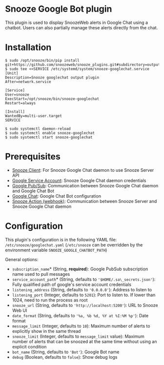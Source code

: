 # Snooze Google Bot plugin

This plugin is used to display SnoozeWeb alerts in Google Chat using a chatbot. Users can also partially manage these alerts directly from the chat.

# Installation

```console
$ sudo /opt/snooze/bin/pip install git+https://github.com/snoozeweb/snooze_plugins.git#subdirectory=output/googlechat
$ sudo tee <<SERVICE /etc/systemd/system/snooze-googlechat.service
[Unit]
Description=Snooze googlechat output plugin
After=network.service

[Service]
User=snooze
ExecStart=/opt/snooze/bin/snooze-googlechat
Restart=always

[Install]
WantedBy=multi-user.target
SERVICE

$ sudo systemctl daemon-reload
$ sudo systemctl enable snooze-googlechat
$ sudo systemctl start snooze-googlechat
```

# Prerequisites

* [Snooze Client](https://github.com/snoozeweb/snooze_client): For Snooze Google Chat daemon to use Snooze Server API
* [Google Service Account](doc/01_Service_Account.md): Snooze Google Chat daemon credentials
* [Google Pub/Sub](doc/02_PubSub.md): Communication between Snooze Google Chat daemon and Google Chat Bot
* [Google Chat](doc/03_Chat.md): Google Chat Bot configuration
* [Snooze Action (webhook)](doc/04_Action.md): Communication between Snooze Server and Snooze Google Chat daemon

# Configuration

This plugin's configuration is in the following YAML file: `/etc/snooze/googlechat.yaml` (`/etc/snooze` can be overridden by the environment variable `SNOOZE_GOOGLE_CHATBOT_PATH`)

General options:

* `subscription_name`\* (String, **required**): Google PubSub subscription name used to pull messages
* `service_account_path`\* (String, defaults to `'$HOME/.sa\_secrets.json'`): Fully qualified path of google's service account credentials
* `listening_address` (String, defaults to `'0.0.0.0'`): Address to listen to
* `listening_port` (Integer, defaults to `5201`): Port to listen to. If lower than 1024, need to run the process as root
* `snooze_url` (String, defaults to `'http://localhost:5200'`): URL to Snooze Web UI
* `date_format` (String, defaults to `'%a, %b %d, %Y at %I:%M %p'`): Date format
* `message_limit` (Integer, defaults to `10`): Maximum number of alerts to explicitly show in the same thread
* `snooze_limit` (Integer, defaults to `message_limit` value): Maximum number of alerts that can be snoozed at the same time without using an explicit condition
* `bot_name` (String, defaults to `'Bot'`): Google Bot name
* `debug` (Boolean, defaults to `false`): Show debug logs
